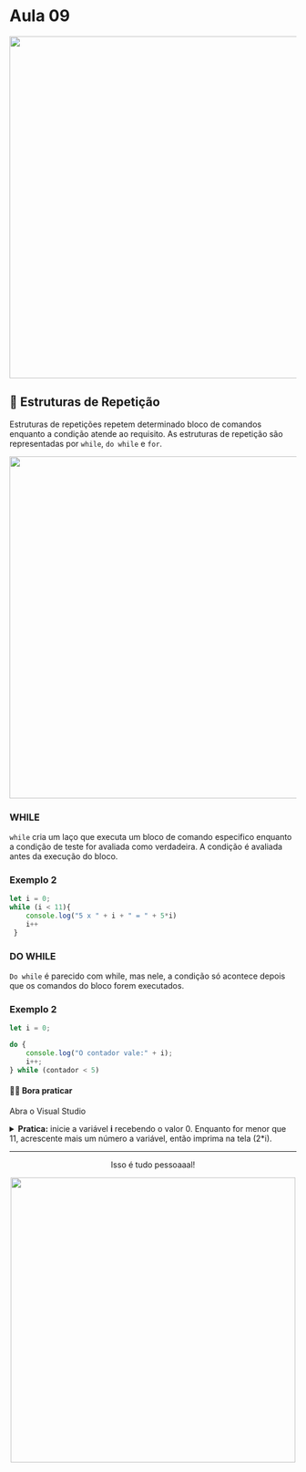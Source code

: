 # Aula 09

<p align="center">
  <img width="600" src="https://camo.githubusercontent.com/b30511722f70fde6e05fb4aec88d0e83b11484fb5e80f4557af6c5ed19767f24/68747470733a2f2f7468756d62732e6766796361742e636f6d2f41676974617465644c6f6e656c79426c61636b6275636b2d6d61782d316d622e676966">
</p> 

## 🔁 Estruturas de Repetição

Estruturas de repetições repetem determinado bloco de comandos enquanto a condição atende ao requisito. As estruturas de repetição são representadas por `while`, `do while` e `for`.

<p align="center">
  <img width="600" src= "https://wiki.sj.ifsc.edu.br/images/7/7c/Fig039_MCO018703.jpg"> 
 </p>
  
### WHILE

`while` cria um laço que executa um bloco de comando especifico enquanto a condição de teste for avaliada como verdadeira. A condição é avaliada antes da execução do bloco.

### Exemplo 2
```javascript
let i = 0;
while (i < 11){
    console.log("5 x " + i + " = " + 5*i)
    i++
 }
 ```
 
### DO WHILE

`Do while` é parecido com while, mas nele, a condição só acontece depois que os comandos do bloco forem executados.


### Exemplo 2
```javascript
let i = 0;

do {
    console.log("O contador vale:" + i);
    i++;
} while (contador < 5)
```

#### 🏋🏽 Bora praticar 
  Abra o Visual Studio 

  <details>
    <summary> <b>Pratica:</b> inicie a variável <b>i</b> recebendo o valor 0. Enquanto for menor que 11, acrescente mais um número a variável, então imprima na tela (2*i). </summary>

```javascript
for (let i = 0; i < 11; i++) {
    console.log(2*i);
}
```
  </details>
  
  
  
---

<p align="center">
  Isso é tudo pessoaaal!
</p>

<p align="center">
  <img src="https://camo.githubusercontent.com/0ae622f2ae10d672df09248a9d00ec6ce16558dad1c305531cb4caf33137b784/68747470733a2f2f7468756d62732e6766796361742e636f6d2f416767726573736976654a65616c6f7573416d75726d696e6e6f772d73697a655f726573747269637465642e676966" width="500"/>
</p>

